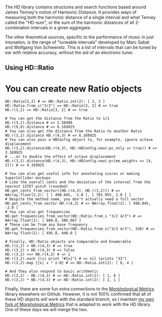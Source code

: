 The HD library contains structures and search functions based around James Tenney's notion of Harmonic Distance. It provides ways of measuring both the harmonic distance of a single interval and what Tenney called the "HD-sum", or the sum of the harmonic distances of all 2-combination intervals in a given aggregate.

The other theoretical sources, specific to the performance of music in just intonation, is the range of "tuneable intervals" developed by Marc Sabat and Wolfgang Von Schweinitz. This is a list of intervals that can be tuned by ear with relative accuracy, without the aid of an electronic tuner.

## Using HD::Ratio
  # You can create new Ratio objects
	HD::Ratio[3,2] # => HD::Ratio.int(2): [ 3, 2 ]
	HD::Ratio.from_s("3/2") == HD::Ratio[3, 2] # => true
	HD.r(3,2) == HD::Ratio[3, 2] # => true
	
	# You can get the distance from the Ratio to 1/1
	HD.r(3,2).distance # => 2.58496
	HD.r(9,8).distance # => 6.169925
	# You can also get the distance from the Ratio to another Ratio
	HD.r(3,2).distance HD.r(4,3) # => 6.169925
	# You can also pass a HDConfig object to, for example, ignore octave displacement
	HD.r(3,2).distance(HD.r(4,3), HD::HDConfig.new(:pc_only => true)) # => 3.169925
	# ...or to double the effect of octave displacement
	HD.r(3,2).distance(HD.r(4,3), HD::HDConfig.new(:prime_weights => [4, 3])) # => 9.169925
	
	# You can also get useful info for annotating scores or making SuperCollider mockups
	# Like the overall cents and the deviation of the interval from the nearest 12TET pitch (rounded)
	HD.get_cents_from_vector([HD.r(4,3), HD.r(3,2)]) # => NArray.float(2,2): [ [ 498.045, -2.0 ], [ 701.955, 2.0 ] ] 
	# Despite the method name, you don't actually need a full vector
	HD.get_cents_from_vector HD.r(4,3) # => NArray.float(2): [ 498.045, -2.0 ]
	# You can also get frequencies
	HD.get_frequencies_from_vector(HD::Ratio.from_s "3/2 4/3") # => NArray.float(2): [ 660.0, 586.667 ] 
	# These can be from any base frequency
	HD.get_frequencies_from_vector(HD::Ratio.from_s("3/2 4/3"), 330) # => NArray.float(2): [ 495.0, 440.0 ] 
	
	# Finally, HD::Ratio objects are Comparable and Enumerable
	HD.r(3,2) > HD.r(4,3) # => true
	HD.r(3,2) < HD.r(4,3) # => false
	HD.r(3,2) <=> HD.r(4,3) # => 1
	HD.r(3,2).each {|x| print "#{x}"} # => nil (prints "32")
	HD.r(3,2).map {|x| x * 2.0} # => HD::Ratio.int(2): [ 6, 4 ]
	
	# And they also respond to basic arithmetic
	HD.r(3,2) - HD.r(4,3) # => HD::Ratio.int(2): [ 1, 6 ] 
	HD.r(3,2) * HD.r(4,3) # => HD::Ratio.int(2): [ 2, 1 ]

Finally, there are some fun extra connections to the [Morphological Metrics](http://www.github.com/avianism/Morphological-Metrics) library elsewhere on Github. However, it is not 100% confirmed that all of these HD objects will work with the standard branch, so I maintain [my own fork of Morphological Metrics](http://www.github.com/andrewcsmith/Morphological-Metrics) that is adapted to work with the HD library. One of these days we will merge the two.